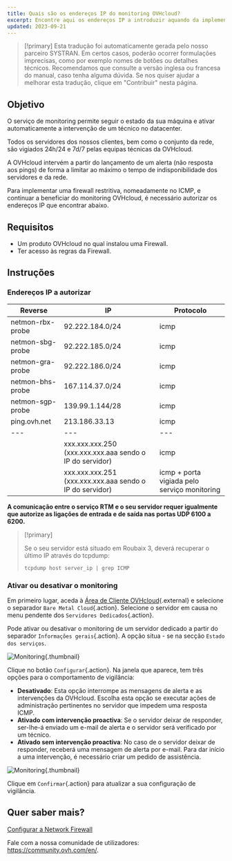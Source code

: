 ```yaml
---
title: Quais são os endereços IP do monitoring OVHcloud?
excerpt: Encontre aqui os endereços IP a introduzir aquando da implementação de uma firewall, para que o sistema de monitorização OVHcloud continue a funcionar no seu servidor.
updated: 2023-09-21
---
```


> [!primary]
> Esta tradução foi automaticamente gerada pelo nosso parceiro SYSTRAN. Em certos casos, poderão ocorrer formulações imprecisas, como por exemplo nomes de botões ou detalhes técnicos. Recomendamos que consulte a versão inglesa ou francesa do manual, caso tenha alguma dúvida. Se nos quiser ajudar a melhorar esta tradução, clique em "Contribuir" nesta página.
>

## Objetivo

O serviço de monitoring permite seguir o estado da sua máquina e ativar automaticamente a intervenção de um técnico no datacenter.

Todos os servidores dos nossos clientes, bem como o conjunto da rede, são vigiados 24h/24 e 7d/7 pelas equipas técnicas da OVHcloud.

A OVHcloud intervém a partir do lançamento de um alerta (não resposta aos pings) de forma a limitar ao máximo o tempo de indisponibilidade dos servidores e da rede.

Para implementar uma firewall restritiva, nomeadamente no ICMP, e continuar a beneficiar do monitoring OVHcloud, é necessário autorizar os endereços IP que encontrar abaixo.

## Requisitos

- Um produto OVHcloud no qual instalou uma Firewall.
- Ter acesso às regras da Firewall.

## Instruções

### Endereços IP a autorizar

|Reverse|IP|Protocolo|
|---|---|---|
|netmon-rbx-probe|92.222.184.0/24|icmp|
|netmon-sbg-probe|92.222.185.0/24|icmp|
|netmon-gra-probe|92.222.186.0/24|icmp|
|netmon-bhs-probe|167.114.37.0/24|icmp|
|netmon-sgp-probe|139.99.1.144/28|icmp|
|ping.ovh.net|213.186.33.13|icmp|
|---|---|---|
||xxx.xxx.xxx.250 (xxx.xxx.xxx.aaa sendo o IP do servidor)|icmp|
||xxx.xxx.xxx.251 (xxx.xxx.xxx.aaa sendo o IP do servidor)|icmp + porta vigiada pelo serviço monitoring|

**A comunicação entre o serviço RTM e o seu servidor requer igualmente que autorize as ligações de entrada e de saída nas portas UDP 6100 a 6200.**

> [!primary]
>
> Se o seu servidor está situado em Roubaix 3, deverá recuperar o último IP através do tcpdump:
> <pre class="highlight language-console"><code class="language-console">tcpdump host server_ip | grep ICMP</code></pre>

### Ativar ou desativar o monitoring

Em primeiro lugar, aceda à [Área de Cliente OVHcloud](/links/manager){.external} e selecione o separador `Bare Metal Cloud`{.action}. Selecione o servidor em causa no menu pendente dos `Servidores Dedicados`{.action}.

Pode ativar ou desativar o monitoring de um servidor dedicado a partir do separador `Informações gerais`{.action}. A opção situa - se na secção `Estado dos serviços`.

![Monitoring](images/monitoring-server.png){.thumbnail}

Clique no botão `Configurar`{.action}. Na janela que aparece, tem três opções para o comportamento de vigilância:

- **Desativado**: Esta opção interrompe as mensagens de alerta e as intervenções da OVHcloud. Escolha esta opção se executar ações de administração pertinentes no servidor que impedem uma resposta ICMP.
- **Ativado com intervenção proactiva**: Se o servidor deixar de responder, ser-lhe-á enviado um e-mail de alerta e o servidor será verificado por um técnico.
- **Ativado sem intervenção proactiva**: No caso de o servidor deixar de responder, receberá uma mensagem de alerta por e-mail. Para dar início a uma intervenção, é necessário criar um pedido de assistência.

![Monitoring](images/monitoring-server2.png){.thumbnail}

Clique em `Confirmar`{.action} para atualizar a sua configuração de vigilância.

## Quer saber mais?

[Configurar a Network Firewall](/pages/bare_metal_cloud/dedicated_servers/firewall_network)

Fale com a nossa comunidade de utilizadores: <https://community.ovh.com/en/>.
